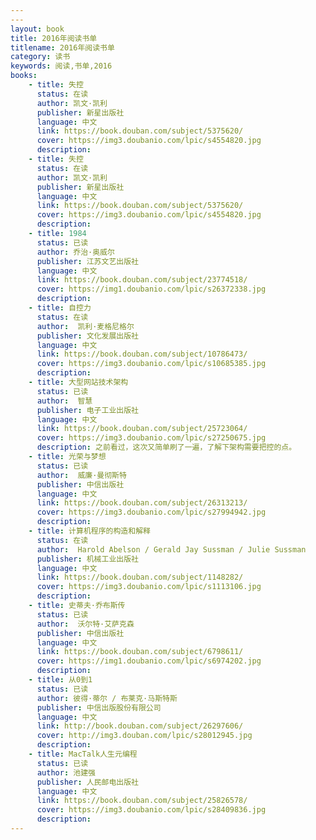 ```yaml
---
---
layout: book
title: 2016年阅读书单
titlename: 2016年阅读书单
category: 读书
keywords: 阅读,书单,2016
books:
    - title: 失控
      status: 在读
      author: 凯文·凯利 
      publisher: 新星出版社
      language: 中文
      link: https://book.douban.com/subject/5375620/
      cover: https://img3.doubanio.com/lpic/s4554820.jpg
      description:
    - title: 失控
      status: 在读
      author: 凯文·凯利 
      publisher: 新星出版社
      language: 中文
      link: https://book.douban.com/subject/5375620/
      cover: https://img3.doubanio.com/lpic/s4554820.jpg
      description:
    - title: 1984
      status: 已读
      author: 乔治·奥威尔
      publisher: 江苏文艺出版社
      language: 中文
      link: https://book.douban.com/subject/23774518/
      cover: https://img1.doubanio.com/lpic/s26372338.jpg
      description:
    - title: 自控力
      status: 在读
      author:  凯利·麦格尼格尔
      publisher: 文化发展出版社
      language: 中文
      link: https://book.douban.com/subject/10786473/
      cover: https://img3.doubanio.com/lpic/s10685385.jpg
      description:
    - title: 大型网站技术架构
      status: 已读
      author:  智慧
      publisher: 电子工业出版社
      language: 中文
      link: https://book.douban.com/subject/25723064/
      cover: https://img3.doubanio.com/lpic/s27250675.jpg
      description: 之前看过，这次又简单刷了一遍，了解下架构需要把控的点。
    - title: 光荣与梦想
      status: 已读
      author:  威廉·曼彻斯特
      publisher: 中信出版社
      language: 中文
      link: https://book.douban.com/subject/26313213/
      cover: https://img3.doubanio.com/lpic/s27994942.jpg
      description:
    - title: 计算机程序的构造和解释
      status: 在读
      author:  Harold Abelson / Gerald Jay Sussman / Julie Sussman 
      publisher: 机械工业出版社
      language: 中文
      link: https://book.douban.com/subject/1148282/
      cover: https://img3.doubanio.com/lpic/s1113106.jpg
      description:
    - title: 史蒂夫·乔布斯传
      status: 已读
      author:  沃尔特·艾萨克森 
      publisher: 中信出版社
      language: 中文
      link: https://book.douban.com/subject/6798611/
      cover: https://img1.doubanio.com/lpic/s6974202.jpg
      description:
    - title: 从0到1
      status: 已读
      author: 彼得·蒂尔 / 布莱克·马斯特斯 
      publisher: 中信出版股份有限公司
      language: 中文
      link: http://book.douban.com/subject/26297606/
      cover: http://img3.douban.com/lpic/s28012945.jpg
      description: 
    - title: MacTalk人生元编程
      status: 已读
      author: 池建强
      publisher: 人民邮电出版社
      language: 中文
      link: https://book.douban.com/subject/25826578/
      cover: https://img3.doubanio.com/lpic/s28409836.jpg
      description: 
---
```





     
  
